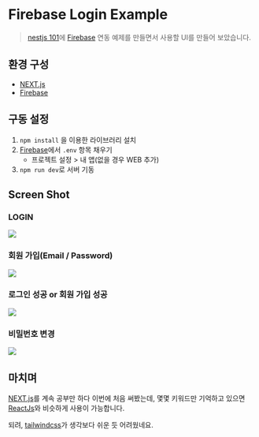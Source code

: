# Firebase Login Example

> [nestjs 101](https://github.com/lahuman/nestjs_101)에 [Firebase](https://console.firebase.google.com/) 연동 예제를 만들면서 사용할 UI를 만들어 보았습니다. 


## 환경 구성

- [NEXT.js](https://nextjs.org/)
- [Firebase](https://console.firebase.google.com/)

## 구동 설정

1. `npm install` 을 이용한 라이브러리 설치
2. [Firebase](https://console.firebase.google.com/)에서 `.env` 항목 채우기 
    + 프로젝트 설정 > 내 앱(없을 경우 WEB 추가)
3. `npm run dev`로 서버 기동

## Screen Shot

### LOGIN
![](/public/login.png)


### 회원 가입(Email / Password)
![](/public/signup.png)


### 로그인 성공 or 회원 가입 성공
![](/public/loginInfo.png)


### 비밀번호 변경
![](/public/resetPw.png)

## 마치며

[NEXT.js](https://nextjs.org/)를 계속 공부만 하다 이번에 처음 써봤는데, 몇몇 키워드만 기억하고 있으면 [ReactJs](https://ko.legacy.reactjs.org/)와 비슷하게 사용이 가능합니다. 

되려, [tailwindcss](https://tailwindcss.com/)가 생각보다 쉬운 듯 어려웠네요.
